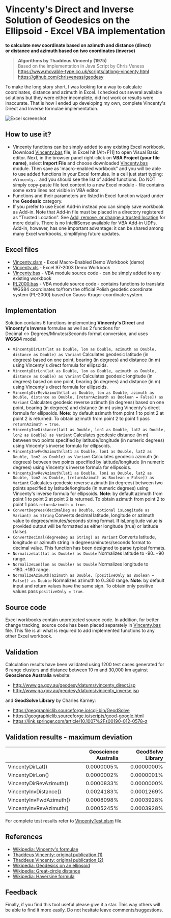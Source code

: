 # Vincenty's Direct and Inverse Solution of Geodesics on the Ellipsoid - Excel VBA implementation
**to calculate new coordinate based on azimuth and distance (direct)  
or distance and azimuth based on two coordinates (inverse)**
> **Algorithms by Thaddeus Vincenty (1975)**  
> Based on the implementation in Java Script by Chris Veness  
> https://www.movable-type.co.uk/scripts/latlong-vincenty.html  
> https://github.com/chrisveness/geodesy

To make the long story short, I was looking for a way to calculate coordinates, distance and azimuth in Excel.
I checked out several available solutions but they were either incomplete, did not work or results were inaccurate.
That is how I ended up developing my own, complete Vincenty's Direct and Inverse formulae implementation.

![Excel screenshot](ExcelScreenshot.png)

## How to use it?
+ Vincenty functions can be simply added to any existing Excel workbook. Download [Vincenty.bas](../../raw/master/Vincenty.bas) file, in Excel hit [Alt+F11] to open Visual Basic editor. Next, in the browser panel right-click on **VBA Project (your file name)**, select **Import File** and choose downloaded [Vincenty.bas](../../raw/master/Vincenty.bas) module. Then save as 'macro-enabled workbook" and you will be able to use added functions in your Excel formulas. In a cell just start typing: `=Vincenty..` and you should see the list of added functions. Do NOT simply copy-paste file text content to a new Excel module - file contains some extra lines not visible in VBA editor.
+ Functions and their parameters are listed in Excel function wizard under the **Geodesic** category.
+ If you prefer to use Excel Add-in instead you can simply save workbook as Add-in. Note that Add-in file must be placed in a directory registered as "Trusted Location". See [Add, remove, or change a trusted location](https://support.office.com/en-us/article/add-remove-or-change-a-trusted-location-7ee1cdc2-483e-4cbb-bcb3-4e7c67147fb4) for more details. There is no IntelliSense available for VBA Add-in UDFs. Add-in, however, has one important advantage: it can be shared among many Excel workbooks, simplifying future updates.

## Excel files
+ [Vincenty.xlsm](../../raw/master/Vincenty.xlsm) - Excel Macro-Enabled Demo Workbook (demo)
+ [Vincenty.xls](../../raw/master/Vincenty.xls) - Excel 97-2003 Demo Workbook
+ [Vincenty.bas](../../raw/master/Vincenty.bas) - VBA module source code - can be simply added to any existing workbook
+ [PL2000.bas](../../raw/master/PL2000.bas) - VBA module source code - contains functions to translate WGS84 coordinates to/from the official Polish geodetic coordinate system (PL-2000) based on Gauss-Kruger coordinate system.

## Implementation
Solution contains 6 functions implementing **Vincenty's Direct** and **Vincenty's Inverse** formulae as well as 2 functions for Decimal&nbsp;↔&nbsp;Degrees/Minutes/Seconds format conversion, and uses **WGS84** model.

+ `VincentyDirLat(lat as Double, lon as Double, azimuth as Double, distance as Double) as Variant` 
Calculates geodesic latitude (in degrees) based on one point, bearing (in degrees) and distance (in m) using Vincenty's direct formula for ellipsoids.
+ `VincentyDirLon(lat as Double, lon as Double, azimuth as Double, distance as Double) as Variant` 
Calculates geodesic longitude (in degrees) based on one point, bearing (in degrees) and distance (in m) using Vincenty's direct formula for ellipsoids.
+ `VincentyDirRevAzimuth(lat as Double, lon as Double, azimuth as Double, distance as Double, [returnAzimuth as Boolean = False]) as Variant` 
Calculates geodesic reverse azimuth (in degrees) based on one point, bearing (in degrees) and distance (in m) using Vincenty's direct formula for ellipsoids.
__Note__: by default azimuth from point 1 to point 2 at point 2 is returned. To obtain azimuth from point 2 to point 1 pass `returnAzimuth = true`.
+ `VincentyInvDistance(lat1 as Double, lon1 as Double, lat2 as Double, lon2 as Double) as Variant` 
Calculates geodesic distance (in m) between two points specified by latitude/longitude (in numeric degrees) using Vincenty's inverse formula for ellipsoids.
+ `VincentyInvFwdAzimuth(lat1 as Double, lon1 as Double, lat2 as Double, lon2 as Double) as Variant` 
Calculates geodesic azimuth (in degrees) between two points specified by latitude/longitude (in numeric degrees) using Vincenty's inverse formula for ellipsoids.
+ `VincentyInvRevAzimuth(lat1 as Double, lon1 as Double, lat2 as Double, lon2 as Double, [returnAzimuth as Boolean = False]) as Variant` 
Calculates geodesic reverse azimuth (in degrees) between two points specified by latitude/longitude (in numeric degrees) using Vincenty's inverse formula for ellipsoids.
__Note__: by default azimuth from point 1 to point 2 at point 2 is returned. To obtain azimuth from point 2 to point 1 pass `returnAzimuth = true`.
+ `ConvertDegrees(decimalDeg as Double, optional isLongitude as Variant) as String` 
Converts decimal latitude, longitude or azimuth value to degrees/minutes/seconds string format. If isLongitude value is provided output will be formatted as either longitude (true) or latitude (false).
+ `ConvertDecimal(degreeDeg as String) as Variant` 
Converts latitude, longitude or azimuth string in degrees/minutes/seconds format to decimal value. This function has been designed to parse typical formats.
+ `NormalizeLat(lat as Double) as Double` 
Normalizes latitude to -90..+90 range.
+ `NormalizeLon(lon as Double) as Double` 
Normalizes longitude to -180..+180 range.
+ `NormalizeAzimuth(azimuth as Double, [positiveOnly as Boolean = False]) as Double` 
Normalizes azimuth to 0..360 range. __Note__: by default input and return values have the same sign. To obtain only positive values pass `positiveOnly = true`.

## Source code
Excel workbooks contain unprotected source code. In addition, for better change tracking, source code has been placed separately in [Vincenty.bas](Vincenty.bas) file. This file is all what is required to add implemented functions to any other Excel workbook.

## Validation
Calculation results have been validated using 1200 test cases generated for 6 range clusters and distance between 10 m and 30,000 km 
against **Geoscience Australia** website:
+ http://www.ga.gov.au/geodesy/datums/vincenty_direct.jsp
+ http://www.ga.gov.au/geodesy/datums/vincenty_inverse.jsp  

and **GeodSolve Library** by Charles Karney:
+ https://geographiclib.sourceforge.io/cgi-bin/GeodSolve
+ https://geographiclib.sourceforge.io/scripts/geod-google.html
+ https://link.springer.com/article/10.1007%2Fs00190-012-0578-z  

## Validation results - maximum deviation

&nbsp;|Geoscience Australia|GeodSolve Library
-----|-----:|-----:
VincentyDirLat()|0.0000005%|0.0000000%
VincentyDirLon()|0.0000002%|0.0000001%
VincentyDirRevAzimuth()|0.0000833%|0.0000000%
VincentyInvDistance()|0.0024183%|0.0001269%
VincentyInvFwdAzimuth()|0.0008098%|0.0003928%
VincentyInvRevAzimuth()|0.0005245%|0.0003928%

For complete test results refer to [VincentyTest.xlsm](../../raw/master/VincentyTest.xlsm) file.

## References

+ [Wikipedia: Vincenty's formulae](https://en.wikipedia.org/wiki/Vincenty%27s_formulae)
+ [Thaddeus Vincenty: original publication (1)](https://www.ngs.noaa.gov/PUBS_LIB/inverse.pdf)
+ [Thaddeus Vincenty: original publication (2)](https://geographiclib.sourceforge.io/geodesic-papers/vincenty75b.pdf)
+ [Wikipedia: Geodesics on an ellipsoid](https://en.wikipedia.org/wiki/Geodesics_on_an_ellipsoid)
+ [Wikipedia: Great-circle distance](https://en.wikipedia.org/wiki/Great-circle_distance)
+ [Wikipedia: Haversine formula](https://en.wikipedia.org/wiki/Haversine_formula)

## Feedback

Finally, if you find this tool useful please give it a star. This way others will be able to find it more easily.
Do not hesitate leave comments/suggestions.
